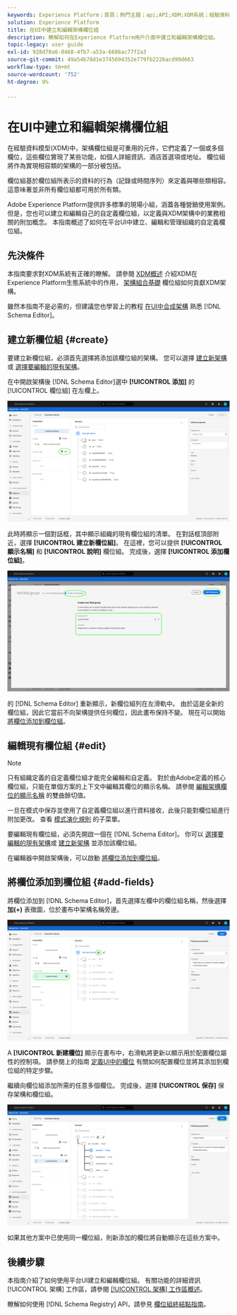 ```yaml
---
keywords: Experience Platform；首頁；熱門主題；api;API;XDM;XDM系統；經驗資料模型；資料模型；ui;workspace;field group；欄位組；
solution: Experience Platform
title: 在UI中建立和編輯架構欄位組
description: 瞭解如何在Experience Platform用戶介面中建立和編輯架構欄位組。
topic-legacy: user guide
exl-id: 928d70a6-0468-4fb7-a53a-6686ac77f2a3
source-git-commit: 49a54b78d1e3745694352e779fb2226acd99d663
workflow-type: tm+mt
source-wordcount: '752'
ht-degree: 0%

---
```


# 在UI中建立和編輯架構欄位組

在經驗資料模型(XDM)中，架構欄位組是可重用的元件，它們定義了一個或多個欄位，這些欄位實現了某些功能，如個人詳細資訊、酒店首選項或地址。 欄位組將作為實現相容類的架構的一部分被包括。

欄位組基於欄位組所表示的資料的行為（記錄或時間序列）來定義與哪些類相容。 這意味著並非所有欄位組都可用於所有類。

Adobe Experience Platform提供許多標準的現場小組，涵蓋各種營銷使用案例。 但是，您也可以建立和編輯自己的自定義欄位組，以定義與XDM架構中的業務相關的附加概念。 本指南概述了如何在平台UI中建立、編輯和管理組織的自定義欄位組。

## 先決條件

本指南要求對XDM系統有正確的瞭解。 請參閱 [XDM概述](../../home.md) 介紹XDM在Experience Platform生態系統中的作用， [架構組合基礎](../../schema/composition.md) 欄位組如何貢獻XDM架構。

雖然本指南不是必需的，但建議您也學習上的教程 [在UI中合成架構](../../tutorials/create-schema-ui.md) 熟悉 [!DNL Schema Editor]。

## 建立新欄位組 {#create}

要建立新欄位組，必須首先選擇將添加該欄位組的架構。 您可以選擇 [建立新架構](./schemas.md#create) 或 [選擇要編輯的現有架構](./schemas.md#edit)。

在中開啟架構後 [!DNL Schema Editor]選中 **[!UICONTROL 添加]** 的 [!UICONTROL 欄位組] 在左欄上。

![](../../images/ui/resources/field-groups/add-field-group.png)

此時將顯示一個對話框，其中顯示組織的現有欄位組的清單。 在對話框頂部附近，選擇 **[!UICONTROL 建立新欄位組]**。 在這裡，您可以提供 **[!UICONTROL 顯示名稱]** 和 **[!UICONTROL 說明]** 欄位組。 完成後，選擇 **[!UICONTROL 添加欄位組]**。

![](../../images/ui/resources/field-groups/create-field-group.png)

的 [!DNL Schema Editor] 重新顯示，新欄位組列在左滑軌中。 由於這是全新的欄位組，因此它當前不向架構提供任何欄位，因此畫布保持不變。 現在可以開始 [將欄位添加到欄位組](#add-fields)。

## 編輯現有欄位組 {#edit}

>[!NOTE]
>
>只有組織定義的自定義欄位組才能完全編輯和自定義。 對於由Adobe定義的核心欄位組，只能在單個方案的上下文中編輯其欄位的顯示名稱。 請參閱 [編輯架構欄位的顯示名稱](./schemas.md#display-names) 的雙曲餘切值。
>
>一旦在模式中保存並使用了自定義欄位組以進行資料接收，此後只能對欄位組進行附加更改。 查看 [模式演化規則](../../schema/composition.md#evolution) 的子菜單。

要編輯現有欄位組，必須先開啟一個在 [!DNL Schema Editor]。 你可以 [選擇要編輯的現有架構](./schemas.md#edit)或 [建立新架構](./schemas.md#create) 並添加該欄位組。

在編輯器中開啟架構後，可以啟動 [將欄位添加到欄位組](#add-fields)。

## 將欄位添加到欄位組 {#add-fields}

將欄位添加到 [!DNL Schema Editor]，首先選擇左欄中的欄位組名稱，然後選擇 **加(+)** 表徵圖，位於畫布中架構名稱旁邊。

![](../../images/ui/resources/field-groups/add-field.png)

A **[!UICONTROL 新建欄位]** 顯示在畫布中，右滑軌將更新以顯示用於配置欄位屬性的控制項。 請參閱上的指南 [定義UI中的欄位](../fields/overview.md#define) 有關如何配置欄位並將其添加到欄位組的特定步驟。

繼續向欄位組添加所需的任意多個欄位。 完成後，選擇 **[!UICONTROL 保存]** 保存架構和欄位組。

![](../../images/ui/resources/field-groups/complete-field-group.png)

如果其他方案中已使用同一欄位組，則新添加的欄位將自動顯示在這些方案中。

## 後續步驟

本指南介紹了如何使用平台UI建立和編輯欄位組。 有關功能的詳細資訊 [!UICONTROL 架構] 工作區，請參閱 [[!UICONTROL 架構] 工作區概述](../overview.md)。

瞭解如何使用 [!DNL Schema Registry] API，請參見 [欄位組終結點指南](../../api/field-groups.md)。
